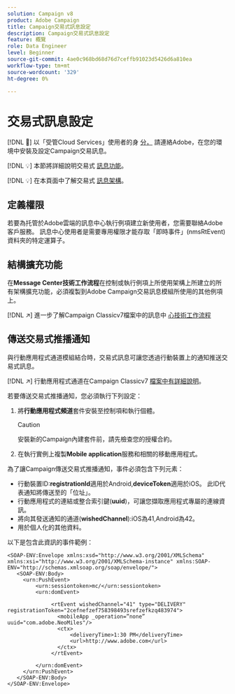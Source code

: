 ```yaml
---
solution: Campaign v8
product: Adobe Campaign
title: Campaign交易式訊息設定
description: Campaign交易式訊息設定
feature: 概覽
role: Data Engineer
level: Beginner
source-git-commit: 4ae0c968bd68d76d7ceffb91023d5426d6a810ea
workflow-type: tm+mt
source-wordcount: '329'
ht-degree: 0%

---
```


# 交易式訊息設定

[!DNL :speech_balloon:] 以「受管Cloud Services」使用者的身 [分，](../start/campaign-faq.md#support) 請連絡Adobe，在您的環境中安裝及設定Campaign交易訊息。

[!DNL :bulb:] 本節將詳細說明交易式 [訊息功能](../send/transactional.md)。

[!DNL :bulb:] 在本頁面中了解交易式 [訊息架構](../dev/architecture.md)。

## 定義權限

若要為托管於Adobe雲端的訊息中心執行例項建立新使用者，您需要聯絡Adobe客戶服務。 訊息中心使用者是需要專用權限才能存取「即時事件」(nmsRtEvent)資料夾的特定運算子。

## 結構擴充功能

在&#x200B;**Message Center技術工作流程**&#x200B;在控制或執行例項上所使用架構上所建立的所有架構擴充功能，必須複製到Adobe Campaign交易訊息模組所使用的其他例項上。

[!DNL :arrow_upper_right:] 進一步了解Campaign Classicv7檔案中的訊息中 [心技術工作流程](https://experienceleague.adobe.com/docs/campaign-classic/using/transactional-messaging/instance-configuration/technical-workflows.html?lang=en#control-instance-workflows)

## 傳送交易式推播通知

與行動應用程式通道模組結合時，交易式訊息可讓您透過行動裝置上的通知推送交易式訊息。

[!DNL :arrow_upper_right:] 行動應用程式通道在Campaign Classicv7 [檔案中有詳細說明](https://experienceleague.adobe.com/docs/campaign-classic/using/sending-messages/sending-push-notifications/about-mobile-app-channel.html?lang=en#sending-messages)。

若要傳送交易式推播通知，您必須執行下列設定：

1. 將&#x200B;**行動應用程式頻道**&#x200B;套件安裝至控制項和執行個體。

   >[!CAUTION]
   >
   >安裝新的Campaign內建套件前，請先檢查您的授權合約。

1. 在執行實例上複製&#x200B;**Mobile application**&#x200B;服務和相關的移動應用程式。

為了讓Campaign傳送交易式推播通知，事件必須包含下列元素：

* 行動裝置ID:**registrationId**&#x200B;適用於Android,**deviceToken**&#x200B;適用於iOS。 此ID代表通知將傳送至的「位址」。
* 行動應用程式的連結或整合索引鍵(**uuid**)，可讓您擷取應用程式專屬的連線資訊。
* 將向其發送通知的通道(**wishedChannel**):iOS為41,Android為42。
* 用於個人化的其他資料。

以下是包含此資訊的事件範例：

```
<SOAP-ENV:Envelope xmlns:xsd="http://www.w3.org/2001/XMLSchema" xmlns:xsi="http://www.w3.org/2001/XMLSchema-instance" xmlns:SOAP-ENV="http://schemas.xmlsoap.org/soap/envelope/">
   <SOAP-ENV:Body>
     <urn:PushEvent>
         <urn:sessiontoken>mc/</urn:sessiontoken>
         <urn:domEvent>

              <rtEvent wishedChannel="41" type="DELIVERY" registrationToken="2cefnefzef758398493srefzefkzq483974">
                <mobileApp _operation=”none” uuid="com.adobe.NeoMiles"/>
                <ctx>
                    <deliveryTime>1:30 PM</deliveryTime>
                    <url>http://www.adobe.com</url>
                </ctx>
              </rtEvent>

         </urn:domEvent>
     </urn:PushEvent>           
   </SOAP-ENV:Body>
</SOAP-ENV:Envelope>
```

